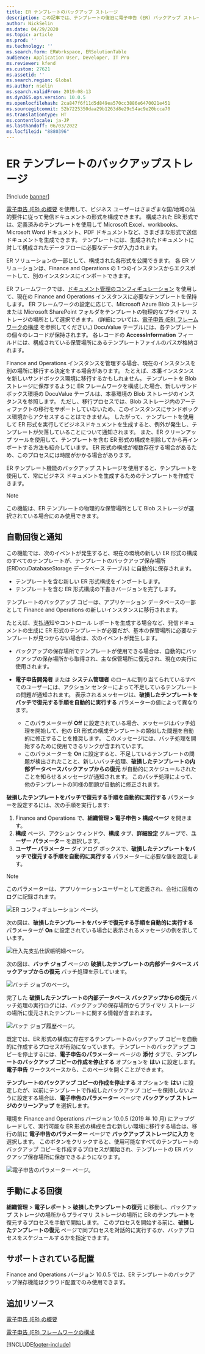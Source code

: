 ```yaml
---
title: ER テンプレートのバックアップ ストレージ
description: この記事では、テンプレートの復旧に電子申告 (ER) バックアップ ストレージを使用する方法について説明します。
author: NickSelin
ms.date: 04/29/2020
ms.topic: article
ms.prod: ''
ms.technology: ''
ms.search.form: ERWorkspace, ERSolutionTable
audience: Application User, Developer, IT Pro
ms.reviewer: kfend
ms.custom: 27621
ms.assetid: ''
ms.search.region: Global
ms.author: nselin
ms.search.validFrom: 2019-08-13
ms.dyn365.ops.version: 10.0.5
ms.openlocfilehash: 2ca847f6f11d5d849ea570cc3886e6470021e451
ms.sourcegitcommit: 52b7225350daa29b1263d8e29c54ac9e20bcca70
ms.translationtype: HT
ms.contentlocale: ja-JP
ms.lasthandoff: 06/03/2022
ms.locfileid: "8880396"
---
```

# <a name="backup-storage-of-er-templates"></a>ER テンプレートのバックアップストレージ

[!include [banner](../includes/banner.md)]

[電子申告 (ER) の概要](general-electronic-reporting.md) を使用して、ビジネス ユーザーはさまざまな国/地域の法的要件に従って発信ドキュメントの形式を構成できます。 構成された ER 形式では、定義済みのテンプレートを使用して Microsoft Excel、workbooks、Microsoft Word ドキュメント、PDF ドキュメントなど、さまざまな形式で送信ドキュメントを生成できます。 テンプレートには、生成されたドキュメントに対して構成されたデータフローに必要なデータが入力されます。

ER ソリューションの一部として、構成された各形式を公開できます。 各 ER ソリューションは、Finance and Operations の 1 つのインスタンスからエクスポートして、別のインスタンスにインポートできます。

ER フレームワークでは、[ドキュメント管理のコンフィギュレーション](../../fin-ops/organization-administration/configure-document-management.md) を使用して、現在の Finance and Operations インスタンスに必要なテンプレートを保持します。 ER フレームワークの設定に応じて、Microsoft Azure Blob ストレージまたは Microsoft SharePoint フォルダをテンプレートの物理的なプライマリ ストレージの場所として選択できます。 (詳細については、[電子申告 (ER) フレームワークの構成](electronic-reporting-er-configure-parameters.md) を参照してください。) DocuValue テーブルには、各テンプレートの個々のレコードが保持されます。 各レコードの **AccessInformation** フィールドには、構成されている保管場所にあるテンプレートファイルのパスが格納されます。

Finance and Operations インスタンスを管理する場合、現在のインスタンスを別の場所に移行する決定をする場合があります。 たとえば、本番インスタンスを新しいサンドボックス環境に移行するかもしれません。 テンプレートを Blob ストレージに保存するように ER フレームワークを構成した場合、新しいサンドボックス環境の DocuValue テーブルは、本番環境の Blob ストレージのインスタンスを参照します。 ただし、移行プロセスでは、Blob ストレージ内のアーティファクトの移行をサポートしていないため、このインスタンスにサンドボックス環境からアクセスすることはできません。 したがって、テンプレートを使用して ER 形式を実行してビジネスドキュメントを生成すると、例外が発生し、テンプレートが欠落していることについて通知されます。 また、ER クリーンアップ ツールを使用して、テンプレートを含む ER 形式の構成を削除してから再インポートする方法も紹介しています。 ER 形式の構成が複数存在する場合があるため、このプロセスには時間がかかる場合があります。

ER テンプレート機能のバックアップ ストレージを使用すると、テンプレートを使用して、常にビジネス ドキュメントを生成するためのテンプレートを作成できます。

> [!NOTE]
> この機能は、ER テンプレートの物理的な保管場所として Blob ストレージが選択されている場合にのみ使用できます。

## <a name="automated-recovery-and-notification"></a>自動回復と通知

この機能では、次のイベントが発生すると、現在の環境の新しい ER 形式の構成のすべてのテンプレートが、テンプレートのバックアップ保存場所 (ERDocuDatabaseStorage データベース テーブル) に自動的に保存されます。

- テンプレートを含む新しい ER 形式構成をインポートします。
- テンプレートを含む ER 形式構成の下書きバージョンを完了します。

テンプレートのバックアップ コピーは、アプリケーション データベースの一部として Finance and Operations の新しいインスタンスに移行されます。

たとえば、支払通知やコントロール レポートを生成する場合など、発信ドキュメントの生成に ER 形式のテンプレートが必要だが、基本の保管場所に必要なテンプレートが見つからない場合は、次のイベントが発生します。

- バックアップの保存場所でテンプレートが使用できる場合は、自動的にバックアップの保存場所から取得され、主な保管場所に復元され、現在の実行に使用されます。
- **電子申告開発者** または **システム管理者** のロールに割り当てられているすべてのユーザーには、アクション センターによって不足しているテンプレートの問題が通知されます。 表示されるメッセージは、**破損したテンプレートをバッチで復元する手順を自動的に実行する** パラメーターの値によって異なります。

    - このパラメーターが **Off** に設定されている場合、メッセージはバッチ処理を開始して、他の ER 形式の構成テンプレートの類似した問題を自動的に修正することを推奨します。 このメッセージには、バッチ処理を開始するために使用できるリンクが含まれています。
    - このパラメーターを **On** に設定すると、不足しているテンプレートの問題が検出されたことと、新しいバッチ処理、**破損したテンプレートの内部データベースバックアップからの復元** が自動的にスケジュールされたことを知らせるメッセージが通知されます。 このバッチ処理によって、他のテンプレートの同様の問題が自動的に修正されます。

**破損したテンプレートをバッチで復元する手順を自動的に実行する** パラメーターを設定するには、次の手順を実行します:

1. Finance and Operations で、**組織管理 \> 電子申告 \> 構成ページ** を開きます。
2. **構成** ページ、アクション ウィンドウ、**構成** タブ、**詳細設定** グループで、**ユーザー パラメーター** を選択します。
3. **ユーザー パラメーター** ダイアログ ボックスで、**破損したテンプレートをバッチで復元する手順を自動的に実行する** パラメーターに必要な値を設定します。

> [!NOTE]
> このパラメーターは、アプリケーションユーザーとして定義され、会社に固有のログに記録されます。

![ER コンフィギュレーション ページ。](./media/GER-BackupTemplates-1.png)

次の図は、**破損したテンプレートをバッチで復元する手順を自動的に実行する** パラメーターが **On** に設定されている場合に表示されるメッセージの例を示しています。

![仕入先支払仕訳帳明細ページ。](./media/GER-BackupTemplates-2.png)

次の図は、**バッチ ジョブ** ページの **破損したテンプレートの内部データベース バックアップからの復元** バッチ処理を示しています。

![バッチ ジョブのページ。](./media/GER-BackupTemplates-3.png)

完了した **破損したテンプレートの内部データベース バックアップからの復元** バッチ処理の実行ログには、バックアップの保存場所からプライマリ ストレージの場所に復元されたテンプレートに関する情報が含まれます。

![バッチ ジョブ履歴ページ。](./media/GER-BackupTemplates-4.png)

既定では、ER 形式の構成に存在するテンプレートのバックアップ コピーを自動的に作成するプロセスが有効になっています。 テンプレートのバックアップ コピーを停止するには、**電子申告のパラメーター** ページの **添付** タブで、**テンプレートのバックアップ コピーの作成を停止する** オプションを **はい** に設定します。 **電子申告** ワークスペースから、このページを開くことができます。

**テンプレートのバックアップ コピーの作成を停止する** オプションを **はい** に設定したが、以前にテンプレートで作成したバックアップ コピーを保持しないように設定する場合は、**電子申告のパラメーター** ページで **バックアップ ストレージのクリーンアップ** を選択します。

環境を Finance and Operations バージョン 10.0.5 (2019 年 10 月) にアップグレードして、実行可能な ER 形式の構成を含む新しい環境に移行する場合は、移行の前に **電子申告のパラメーター** ページで **バックアップ ストレージに入力** を選択します。 このボタンをクリックすると、使用可能なすべてのテンプレートのバックアップ コピーを作成するプロセスが開始され、テンプレートの ER バックアップ保存場所に保存できるようになります。

![電子申告のパラメーター ページ。](./media/GER-BackupTemplates-5.png)

## <a name="manual-recovery"></a>手動による回復

**組織管理** \> **電子レポート** \> **破損したテンプレートの復元** に移動し、バックアップ ストレージの場所からプライマリ ストレージの場所に ER のテンプレートを復元するプロセスを手動で開始します。 このプロセスを開始する前に、**破損したテンプレートの復元** ページで同プロセスを対話的に実行するか、バッチプロセスをスケジュールするかを指定できます。

## <a name="supported-deployments"></a>サポートされている配置

Finance and Operations バージョン 10.0.5 では、ER テンプレートのバックアップ保存機能はクラウド配置でのみ使用できます。

## <a name="additional-resources"></a>追加リソース

[電子申告 (ER) の概要](general-electronic-reporting.md)

[電子申告 (ER) フレームワークの構成](electronic-reporting-er-configure-parameters.md)


[!INCLUDE[footer-include](../../../includes/footer-banner.md)]